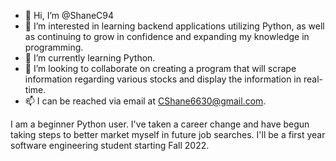 - 👋 Hi, I’m @ShaneC94
- 👀 I’m interested in learning backend applications utilizing Python, as well as continuing to grow in confidence and expanding my knowledge in programming.
- 🌱 I’m currently learning Python.
- 💞️ I’m looking to collaborate on creating a program that will scrape information regarding various stocks and display the information in real-time.
- 📫 I can be reached via email at CShane6630@gmail.com.


I am a beginner Python user. I've taken a career change and have begun taking steps to better market myself in future job searches.
I'll be a first year software engineering student starting Fall 2022.
